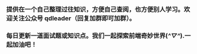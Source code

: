 ### 提供在一个自己整理过往知识，方便自己查阅，也方便别人学习。欢迎关注公众号 qdleader（回复加群即可加群）。
### 每日更新一道面试题或知识点。我们一起探索前端奇妙世界(*^▽^*).一起加油吧！
